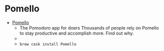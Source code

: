 # Pomello
- [Pomello](https://pomelloapp.com/)
  -  The Pomodoro app for doers Thousands of people rely on Pomello to stay productive and accomplish more. Find out why.
  - 
  - `brew cask install Pomello`
